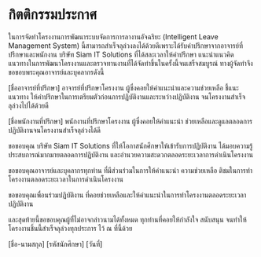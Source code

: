 # กิตติกรรมประกาศ

ในการจัดทำโครงงานการพัฒนาระบบจัดการการลางานอัจฉริยะ (Intelligent Leave Management System) นี้สามารถสำเร็จลุล่วงลงได้ด้วยดีเพราะได้รับคำปรึกษาจากอาจารย์ที่ปรึกษาและพนักงาน บริษัท Siam IT Solutions ที่ได้สละเวลาให้คำปรึกษา แนะนำแนวคิด แนวทางในการพัฒนาโครงงานและตรวจทานงานที่ได้จัดทำขึ้นในครั้งนี้จนเสร็จสมบูรณ์ ทางผู้จัดทำจึงขอขอบพระคุณอาจารย์และบุคลากรดังนี้

[ชื่ออาจารย์ที่ปรึกษา] อาจารย์ที่ปรึกษาโครงงาน ผู้ซึ่งคอยให้คำแนะนำและความช่วยเหลือ ชี้แนะแนวทาง ให้คำปรึกษาในการเตรียมตัวก่อนการปฏิบัติงานและระหว่างปฏิบัติงาน จนโครงงานสำเร็จลุล่วงไปได้ด้วยดี

[ชื่อพนักงานที่ปรึกษา] พนักงานที่ปรึกษาโครงงาน ผู้ซึ่งคอยให้คำแนะนำ ช่วยเหลือและดูแลตลอดการปฏิบัติงานจนโครงงานสำเร็จลุล่วงได้ดี

ขอขอบคุณ บริษัท Siam IT Solutions ที่ให้โอกาสนักศึกษาให้เข้ารับการปฏิบัติงาน ได้มอบความรู้ประสบการณ์มากมายตลอดการปฏิบัติงาน และอำนวยความสะดวกตลอดระยะเวลาการดำเนินโครงงาน

ขอขอบคุณอาจารย์และบุคลากรทุกท่าน ที่มีส่วนร่วมในการให้คำแนะนำ ความช่วยเหลือ ติชมในการทำโครงงานตลอดระยะเวลาในการดำเนินโครงงาน

ขอขอบคุณเพื่อนร่วมปฏิบัติงาน ที่คอยช่วยเหลือและให้คำแนะนำในการทำโครงงานตลอดระยะเวลาปฏิบัติงาน

และสุดท้ายนี้ขอขอบคุณผู้ที่ไม่อาจกล่าวนามได้ทั้งหมด ทุกท่านที่คอยให้กำลังใจ สนับสนุน จนทำให้โครงงานชิ้นนี้สำเร็จลุล่วงทุกประการ ไว้ ณ ที่นี้ด้วย

[ชื่อ-นามสกุล]
[รหัสนักศึกษา]
[วันที่]
